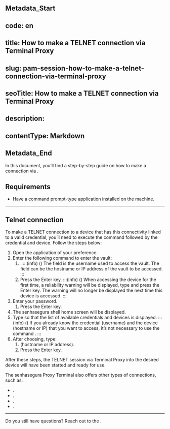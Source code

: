 ## Metadata_Start 
## code: en
## title: How to make a TELNET connection via Terminal Proxy 
## slug: pam-session-how-to-make-a-telnet-connection-via-terminal-proxy 
## seoTitle: How to make a TELNET connection via Terminal Proxy 
## description:  
## contentType: Markdown 
## Metadata_End
In this document, you’ll find a step-by-step guide on how to make a  connection via .

## Requirements

* Have a command prompt-type application installed on the machine.

---
## Telnet connection
To make a TELNET connection to a device that has this connectivity linked to a valid credential, you’ll need to execute the  command followed by the credential and device. Follow the steps below:

1. Open the  application of your preference.
2. Enter the following command to enter the vault:
    1. .
        :::(info) ()
        The  field is the username used to access the vault. The  field can be the hostname or IP address of the vault to be accessed.
        :::
    2. Press the Enter key.
        :::(info) ()
        When accessing the device for the first time, a reliability warning will be displayed, type  and press the Enter key. The warning will no longer be displayed the next time this device is accessed.
        :::
3. Enter your password.
    1. Press the Enter key.
4. The senhasegura shell home screen will be displayed.
5. Type  so that the list of available credentials and devices is displayed.
    :::(info) ()
    If you already know the credential (username) and the device (hostname or IP) that you want to access, it’s not necessary to use the command .
    :::
6. After choosing, type:
    1.  (hostname or IP address).
    2. Press the Enter key.

After these steps, the TELNET session via Terminal Proxy into the desired device will have been started and ready for use.

The senhasegura Proxy Terminal also offers other types of connections, such as:

* .
* .
* .
* .

---
Do you still have questions? Reach out to the .